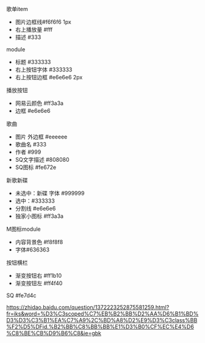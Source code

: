 歌单item

* 图片边框线#f6f6f6 1px
* 右上播放量 #fff 
* 描述 #333

module 

- 标题  #333333 
- 右上按钮字体 #333333 
- 右上按钮边框 #e6e6e6 2px

播放按钮

* 网易云颜色 #ff3a3a 
* 边框 #e6e6e6

歌曲

* 图片 外边框 #eeeeee
* 歌曲名 #333
* 作者 #999
* SQ文字描述 #808080 
* SQ图标 #fe672e

新歌新碟

* 未选中：新碟 字体 #999999
* 选中：#333333
* 分割线 #e6e6e6
* 独家小图标 #ff3a3a



M图标module

* 内容背景色 #f8f8f8
* 字体#636363



按钮横栏

* 渐变按钮右 #ff1b10
* 渐变按钮左 #ff4f40



SQ #fe7d4c







https://zhidao.baidu.com/question/1372223252875581259.html?fr=iks&word=%D3%C3scoped%C7%EB%B2%BB%D2%AA%D6%B1%BD%D3%D3%C3%B1%EA%C7%A9%2C%BD%A8%D2%E9%D3%C3class%BB%F2%D5%DFid.%B2%BB%C8%BB%BB%E1%D3%B0%CF%EC%E4%D6%C8%BE%CB%D9%B6%C8&ie=gbk